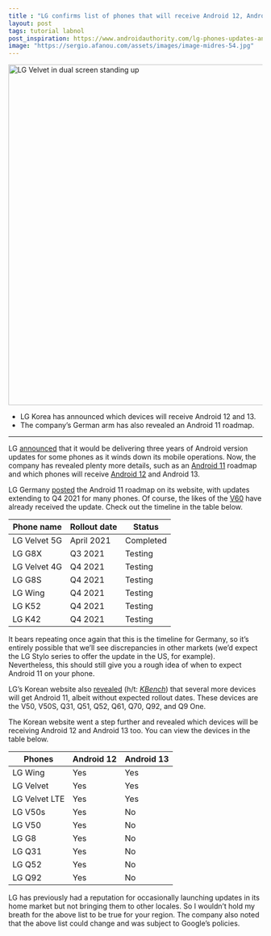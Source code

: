 ```yaml
---
title : "LG confirms list of phones that will receive Android 12, Android 13"
layout: post
tags: tutorial labnol
post_inspiration: https://www.androidauthority.com/lg-phones-updates-android-12-android-13-1216534/
image: "https://sergio.afanou.com/assets/images/image-midres-54.jpg"
---
```


<html><body><p><img class="aligncenter size-large wp-image-1130847 noname aa-img" title="LG Velvet in dual screen standing up" src="https://cdn57.androidauthority.net/wp-content/uploads/2020/06/LG-Velvet-in-dual-screen-standing-up-1200x675.jpg" alt="LG Velvet in dual screen standing up" width="1200" height="675" data-attachment-id="1130847" srcset="https://cdn57.androidauthority.net/wp-content/uploads/2020/06/LG-Velvet-in-dual-screen-standing-up-1200x675.jpg 1200w, https://cdn57.androidauthority.net/wp-content/uploads/2020/06/LG-Velvet-in-dual-screen-standing-up-300x170.jpg 300w, https://cdn57.androidauthority.net/wp-content/uploads/2020/06/LG-Velvet-in-dual-screen-standing-up-768x432.jpg 768w, https://cdn57.androidauthority.net/wp-content/uploads/2020/06/LG-Velvet-in-dual-screen-standing-up-16x9.jpg 16w, https://cdn57.androidauthority.net/wp-content/uploads/2020/06/LG-Velvet-in-dual-screen-standing-up-32x18.jpg 32w, https://cdn57.androidauthority.net/wp-content/uploads/2020/06/LG-Velvet-in-dual-screen-standing-up-28x16.jpg 28w, https://cdn57.androidauthority.net/wp-content/uploads/2020/06/LG-Velvet-in-dual-screen-standing-up-56x32.jpg 56w, https://cdn57.androidauthority.net/wp-content/uploads/2020/06/LG-Velvet-in-dual-screen-standing-up-64x36.jpg 64w, https://cdn57.androidauthority.net/wp-content/uploads/2020/06/LG-Velvet-in-dual-screen-standing-up-712x400.jpg 712w, https://cdn57.androidauthority.net/wp-content/uploads/2020/06/LG-Velvet-in-dual-screen-standing-up-1000x563.jpg 1000w, https://cdn57.androidauthority.net/wp-content/uploads/2020/06/LG-Velvet-in-dual-screen-standing-up-792x446.jpg 792w, https://cdn57.androidauthority.net/wp-content/uploads/2020/06/LG-Velvet-in-dual-screen-standing-up-1280x720.jpg 1280w, https://cdn57.androidauthority.net/wp-content/uploads/2020/06/LG-Velvet-in-dual-screen-standing-up-840x472.jpg 840w, https://cdn57.androidauthority.net/wp-content/uploads/2020/06/LG-Velvet-in-dual-screen-standing-up-1340x754.jpg 1340w, https://cdn57.androidauthority.net/wp-content/uploads/2020/06/LG-Velvet-in-dual-screen-standing-up-770x433.jpg 770w, https://cdn57.androidauthority.net/wp-content/uploads/2020/06/LG-Velvet-in-dual-screen-standing-up-355x200.jpg 355w, https://cdn57.androidauthority.net/wp-content/uploads/2020/06/LG-Velvet-in-dual-screen-standing-up-675x380.jpg 675w, https://cdn57.androidauthority.net/wp-content/uploads/2020/06/LG-Velvet-in-dual-screen-standing-up.jpg 1919w" sizes="(max-width: 1200px) 100vw, 1200px" /><div class="aa-img-source-credit"></div></p>
<div class="aa_tldr_text">
<ul>
<li>LG Korea has announced which devices will receive Android 12 and 13.</li>
<li>The company&#8217;s German arm has also revealed an Android 11 roadmap.</li>
</ul>
</div><hr>
<p>LG <a href="https://www.androidauthority.com/lg-android-updates-1216163/">announced</a> that it would be delivering three years of Android version updates for some phones as it winds down its mobile operations. Now, the company has revealed plenty more details, such as an <a href="https://www.androidauthority.com/android-11-update-tracker-1155652/">Android 11</a> roadmap and which phones will receive <a href="https://www.androidauthority.com/android-12-review-1201890/">Android 12</a> and Android 13.</p>
<p>LG Germany <a href="https://www.lg.com/de/android-updates" target="_blank" rel="noopener">posted</a> the Android 11 roadmap on its website, with updates extending to Q4 2021 for many phones. Of course, the likes of the <a href="https://www.androidauthority.com/lg-v60-long-term-review-1204993/">V60</a> have already received the update. Check out the timeline in the table below.</p>

<table id="tablepress-2383" class="tablepress tablepress-id-2383 tablepress-responsive-phone">
<thead>
<tr class="row-1 odd">
	<th class="column-1">Phone name</th><th class="column-2">Rollout date</th><th class="column-3">Status</th>
</tr>
</thead>
<tbody class="row-hover">
<tr class="row-2 even">
	<td class="column-1">LG Velvet 5G</td><td class="column-2">April 2021</td><td class="column-3">Completed</td>
</tr>
<tr class="row-3 odd">
	<td class="column-1">LG G8X</td><td class="column-2">Q3 2021</td><td class="column-3">Testing</td>
</tr>
<tr class="row-4 even">
	<td class="column-1">LG Velvet 4G</td><td class="column-2">Q4 2021</td><td class="column-3">Testing</td>
</tr>
<tr class="row-5 odd">
	<td class="column-1">LG G8S</td><td class="column-2">Q4 2021</td><td class="column-3">Testing</td>
</tr>
<tr class="row-6 even">
	<td class="column-1">LG Wing</td><td class="column-2">Q4 2021</td><td class="column-3">Testing</td>
</tr>
<tr class="row-7 odd">
	<td class="column-1">LG K52</td><td class="column-2">Q4 2021</td><td class="column-3">Testing</td>
</tr>
<tr class="row-8 even">
	<td class="column-1">LG K42</td><td class="column-2">Q4 2021</td><td class="column-3">Testing</td>
</tr>
</tbody>
</table>
<!-- #tablepress-2383 from cache -->
<p>It bears repeating once again that this is the timeline for Germany, so it&#8217;s entirely possible that we&#8217;ll see discrepancies in other markets (we&#8217;d expect the LG Stylo series to offer the update in the US, for example). Nevertheless, this should still give you a rough idea of when to expect Android 11 on your phone. </p>
<p>LG&#8217;s Korean website also <a href="https://www.lge.co.kr/lgekor/contents/mobile/swUpgradeDetail.do?swSeq=1441" target="_blank" rel="noopener">revealed</a> (h/t: <a href="https://kbench.com/?q=node/220094" target="_blank" rel="noopener"><em>KBench</em></a>) that several more devices will get Android 11, albeit without expected rollout dates. These devices are the V50, V50S, Q31, Q51, Q52, Q61, Q70, Q92, and Q9 One.</p>
<p>The Korean website went a step further and revealed which devices will be receiving Android 12 and Android 13 too. You can view the devices in the table below.</p>

<table id="tablepress-2384" class="tablepress tablepress-id-2384 tablepress-responsive-phone">
<thead>
<tr class="row-1 odd">
	<th class="column-1">Phones</th><th class="column-2">Android 12</th><th class="column-3">Android 13</th>
</tr>
</thead>
<tbody class="row-hover">
<tr class="row-2 even">
	<td class="column-1">LG Wing</td><td class="column-2">Yes</td><td class="column-3">Yes</td>
</tr>
<tr class="row-3 odd">
	<td class="column-1">LG Velvet</td><td class="column-2">Yes</td><td class="column-3">Yes</td>
</tr>
<tr class="row-4 even">
	<td class="column-1">LG Velvet LTE</td><td class="column-2">Yes</td><td class="column-3">Yes</td>
</tr>
<tr class="row-5 odd">
	<td class="column-1">LG V50s</td><td class="column-2">Yes</td><td class="column-3">No</td>
</tr>
<tr class="row-6 even">
	<td class="column-1">LG V50</td><td class="column-2">Yes</td><td class="column-3">No</td>
</tr>
<tr class="row-7 odd">
	<td class="column-1">LG G8</td><td class="column-2">Yes</td><td class="column-3">No</td>
</tr>
<tr class="row-8 even">
	<td class="column-1">LG Q31</td><td class="column-2">Yes</td><td class="column-3">No</td>
</tr>
<tr class="row-9 odd">
	<td class="column-1">LG Q52</td><td class="column-2">Yes</td><td class="column-3">No</td>
</tr>
<tr class="row-10 even">
	<td class="column-1">LG Q92</td><td class="column-2">Yes</td><td class="column-3">No</td>
</tr>
</tbody>
</table>
<!-- #tablepress-2384 from cache -->
<p>LG has previously had a reputation for occasionally launching updates in its home market but not bringing them to other locales. So I wouldn&#8217;t hold my breath for the above list to be true for your region. The company also noted that the above list could change and was subject to Google&#8217;s policies.</p>

</body></html>